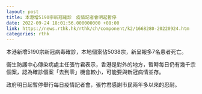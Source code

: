 ```yaml
---
layout: post
title: 本港增5190宗新冠確診　疫情記者會明起暫停
date: 2022-09-24 18:01:56.000000000 +08:00
link: https://news.rthk.hk/rthk/ch/component/k2/1668280-20220924.htm
categories: rthk
---
```


本港新增5190宗新冠病毒確診，本地個案佔5038宗，新呈報多7名患者死亡。

衞生防護中心傳染病處主任張竹君表示，香港是對外的地方，暫時每日仍有幾千宗個案，認為確診個案「去到零」機會較小，可能要與新冠病情並存。

政府明日起暫停舉行每日疫情記者會，張竹君感謝市民兩年多以來的忍耐。
